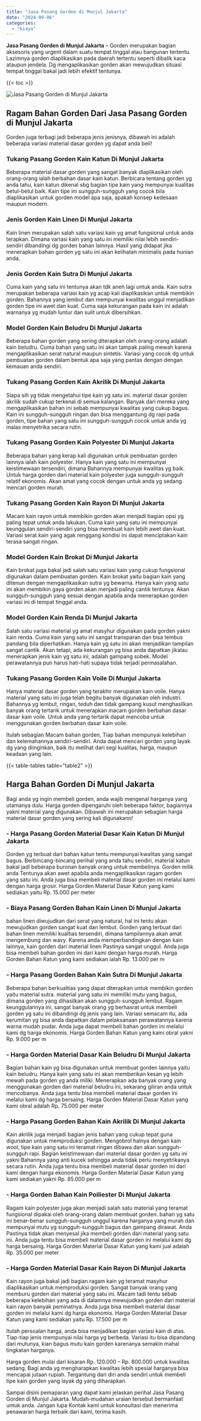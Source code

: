 ```yaml
---
title: "Jasa Pasang Gorden di Munjul Jakarta"
date: "2024-09-06"
categories: 
  - "biaya"
---
```


**Jasa Pasang Gorden di Munjul Jakarta** – Gorden merupakan bagian aksesoris yang urgent dalam suatu tempat tinggal atau bangunan tertentu. Lazimnya gorden diaplikasikan pada daerah tertentu seperti dibalik kaca ataupun jendela. Dg mengaplikasikan gorden akan mewujudkan situasi tempat tinggal bakal jadi lebih efektif tentunya.

{{< toc >}}

![Jasa Pasang Gorden di Munjul Jakarta](/images/pasang-gorden-murah24.png)

## Ragam Bahan Gorden Dari Jasa Pasang Gorden di Munjul Jakarta

Gorden juga terbagi jadi beberapa jenis jenisnya, dibawah ini adalah beberapa variasi material dasar gorden yg dapat anda beli!

### Tukang Pasang Gorden Kain Katun Di Munjul Jakarta

Beberapa material dasar gorden yang sangat banyak diaplikasikan oleh orang-orang ialah berbahan dasar kain katun. Berbicara tentang gorden yg anda tahu, kain katun dikenal sbg bagian tipe kain yang mempunyai kualitas betul-betul baik. Kain tipe ini sungguh-sungguh yang cocok bila diaplikasikan untuk gorden model apa saja, apakah konsep kedesaan maupun modern.

### Jenis Gorden Kain Linen Di Munjul Jakarta

Kain linen merupakan salah satu variasi kain yg amat fungsional untuk anda terapkan. Dimana variasi kain yang satu ini memiliki nilai lebih sendiri-sendiri dibandingi dg gorden bahan lainnya. Hasil yang didapat jika menerapkan bahan gorden yg satu ini akan kelihatan minimalis pada hunian anda.

### Jenis Gorden Kain Sutra Di Munjul Jakarta

Cuma kain yang satu ini tentunya akan tdk aneh lagi untuk anda. Kain sutra merupakan beberapa variasi kain yg acap kali diaplikasikan untuk membikin gorden. Bahannya yang lembut dan mempunyai kwalitas unggul menjadikan gorden tipe ini awet dan kuat. Cuma saja kekurangan pada kain ini adalah warnanya yg mudah luntur dan sulit untuk dibersihkan.

### Model Gorden Kain Beludru Di Munjul Jakarta

Beberapa bahan gorden yang sering diterapkan oleh orang-orang adalah kain beludru. Cuma bahan yang satu ini akan tampak paling mewah karena mengaplikasikan serat natural maupun sintetis. Variasi yang cocok dg untuk pembuatan gorden dalam bentuk apa saja yang pantas dengan dengan kemauan anda sendiri.

### Tukang Pasang Gorden Kain Akrilik Di Munjul Jakarta

Siapa sih yg tidak mengetahui tipe kain yg satu ini. material dasar gorden akrilik sudah cukup terkenal di semua kalangan. Banyak dari mereka yang mengaplikasikan bahan ini sebab mempunyai kwalitas yang cukup bagus. Kain ini sungguh-sungguh ringan dan bisa menggantung dg rapi pada gorden, tipe bahan yang satu ini sungguh-sungguh cocok untuk anda yg malas menyetrika secara rutin.

### Tukang Pasang Gorden Kain Polyester Di Munjul Jakarta

Beberapa bahan yang kerap kali digunakan untuk pembuatan gorden lainnya ialah kain polyester. Hanya kain yang satu ini mempunyai keistimewaan tersendiri, dimana Bahannya mempunyai kwalitas yg baik. Untuk harga gorden dari material kain polyester juga sungguh-sungguh relatif ekonomis. Akan amat yang cocok dengan untuk anda yg sedang mencari gorden murah.

### Tukang Pasang Gorden Kain Rayon Di Munjul Jakarta

Macam kain rayon untuk membikin gorden akan menjadi bagian opsi yg paling tepat untuk anda lakukan. Cuma kain yang satu ini mempunyai keunggulan sendiri-sendiri yang bisa membuat kain lebih awet dan kuat. Variasi serat kain yang agak renggang kondisi ini dapat menciptakan kain terasa sangat ringan.

### Model Gorden Kain Brokat Di Munjul Jakarta

Kain brokat juga bakal jadi salah satu variasi kain yang cukup fungsional digunakan dalam pembuatan gorden. Kain brokat yaitu bagian kain yang ditenun dengan mengaplikasikan sutra yg bewarna. Hanya kain yang satu ini akan membikin gaya gorden akan menjadi paling cantik tentunya. Akan sungguh-sungguh yang sesuai dengan apabila anda menerapkan gorden variasi ini di tempat tinggal anda.

### Model Gorden Kain Renda Di Munjul Jakarta

Salah satu variasi material yg amat masyhur digunakan pada gorden yakni kain renda. Cuma kain yang satu ini sangat transparan dan bisa tembus pandang bila diperhatikan. Hanya kain yg satu ini akan menjadikan tampilan sangat cantik. Akan tetapi, ada kekurangan yg bisa anda dapatkan jikalau menerapkan jenis kain yg satu ini, adalah gampang sobek. Model perawatannya pun harus hati-hati supaya tidak terjadi permasalahan.

### Tukang Pasang Gorden Kain Voile Di Munjul Jakarta

Hanya material dasar gorden yang terakhir merupakan kain voile. Hanya material yang satu ini juga telah begitu banyak digunakan oleh industri. Bahannya yg lembut, ringan, teduh dan tidak gampang kusut menghasilkan banyak orang tertarik untuk menerapkan macam gorden berbahan dasar dasar kain voile. Untuk anda yang tertarik dapat mencoba untuk menggunakan gorden berbahan dasar kain voile.

Itulah sebagian Macam bahan gorden, Tiap bahan mempunyai kelebihan dan kelemahannya sendiri-sendiri. Anda dapat mencari gorden yang layak dg yang diinginkan, baik itu melihat dari segi kualitas, harga, maupun keadaan yang lain.

{{< table-tables table="table2" >}}

## Harga Bahan Gorden Di Munjul Jakarta

Bagi anda yg ingin membeli gorden, anda wajib mengenal harganya yang utamanya dulu. Harga gorden dipengaruhi oleh beberapa faktor, bagiannya yakni material yang digunakan. Dibawah ini merupakan sebagian harga material dasar gorden yang sering kali digunakann!

### \- Harga Pasang Gorden Material Dasar Kain Katun Di Munjul Jakarta

Gorden yg terbuat dari bahan katun tentu mempunyai kwalitas yang sangat bagus. Berbincang-bincang perihal yang anda tahu sendiri, material katun bakal jadi beberapa buronan banyak orang untuk membelinya. Gorden milik anda Tentunya akan awet apabila anda mengaplikasikan ragam gorden yang satu ini. Anda juga bisa membeli material dasar gorden ini melalui kami dengan harga grosir. Harga Gorden Material Dasar Katun yang kami sediakan yaitu Rp. 15.000 per meter

### \- Biaya Pasang Gorden Bahan Kain Linen Di Munjul Jakarta

bahan linen diwujudkan dari serat yang natural, hal ini tentu akan mewujudkan gorden sangat kuat dan lembut. Gorden yang terbuat dari bahan linen memiliki kualtias tersendiri, dimana tampilannya akan amat mengembung dan wavy. Karena anda memperbandingkan dengan kain lainnya, kain gorden dari material linen Pastinya sangat unggul. Anda juga bisa membeli bahan gorden ini dari kami dengan harga murah. Harga Gorden Bahan Katun yang kami sediakan ialah Rp. 13.000 per m

### \- Harga Pasang Gorden Bahan Kain Sutra Di Munjul Jakarta

Beberapa bahan berkualtias yang dapat diterapkan untuk membikin gorden yaitu material sutra. material yang satu ini memiliki mutu yang bagus, dimana gorden yang dihasilkan akan sungguh-sungguh lembut. Ragam keunggulannya ini, sangat banyak orang yg berhasrat untuk membeli gorden yg satu ini dibandingi dg jenis yang lain. Variasi semacam itu, ada kerumitan yg bisa anda dapatkan dalam pelaksanaan perawatannya karena warna mudah pudar. Anda juga dapat membeli bahan gorden ini melalui kami dg harga ekonomis. Harga Gorden Bahan Katun yang kami obral yakni Rp. 9.000 per m

### \- Harga Gorden Material Dasar Kain Beludru Di Munjul Jakarta

Bagian bahan kain yg bisa digunakan untuk membuat gorden lainnya yaitu kain beludru. Hanya kain yang satu ini akan memberikan kesan yg lebih mewah pada gorden yg anda miliki. Menerapkan ada banyak orang yang menggunakan gorden dari material beludru ini, sekarang giliran anda untuk mencobanya. Anda juga tentu bisa membeli material dasar gorden ini melalui kami dg harga bersaing. Harga Gorden Material Dasar Katun yang kami obral adalah Rp. 75.000 per meter

### \- Harga Pasang Gorden Bahan Kain Akrilik Di Munjul Jakarta

Kain akrilik juga menjadi bagian jenis bahan yang cukup tepat guna digunakan untuk memproduksi gorden. Mengobrol halnya dengan kain wool, tipe kain yang satu ini teramat ringan dibawa dan akan sungguh-sungguh rapi. Bagian keistimewaan dari material dasar gorden yg satu ini yakni Bahannya yang anti kucek sehingga anda tidak perlu menyetrikanya secara rutin. Anda juga tentu bisa membeli material dasar gorden ini dari kami dengan harga ekonomis. Harga Gorden Material Dasar Katun yang kami sediakan yakni Rp. 85.000 per m

### \- Harga Gorden Bahan Kain Poiliester Di Munjul Jakarta

Ragam kain polyester juga akan menjadi salah satu material yang teramat fungsional dipakai oleh orang-orang dalam membuat gorden. bahan yg satu ini benar-benar sungguh-sungguh unggul karena harganya yang murah dan mempunyai mutu yg sungguh-sungguh bagus dan gampang dirawat. Anda Pastinya tidak akan menyesal jika membeli gorden dari material yang satu ini. Anda juga tentu bisa membeli material dasar gorden ini melalui kami dg harga bersaing. Harga Gorden Material Dasar Katun yang kami jual adalah Rp. 35.000 per meter

### \- Harga Gorden Material Dasar Kain Rayon Di Munjul Jakarta

Kain rayon juga bakal jadi bagian ragam kain yg teramat masyhur diaplikasikan untuk memproduksi gorden. Sangat banyak orang yang memburu gorden dari material yang satu ini. Macam tadi tentu sebab beberapa kelebihan yang ada di dalamnya mewujudkan gorden dari material kain rayon banyak peminatnya. Anda juga bisa membeli material dasar gorden ini melalui kami dg harga ekonomis. Harga Gorden Material Dasar Katun yang kami sediakan yaitu Rp. 17.500 per m

Itulah persoalan harga, anda bisa menjadikan bagian variasi kain di atas. Tiap-tiap jenis mempunyai nilai harga yg berbeda. Variasi itu bisa dipandang dari mutunya, kian bagus mutu kain gorden karenanya semakin mahal tingkatan harganya.

Harga gorden mulai dari kisaran Rp. 120.000 – Rp. 800.000 untuk kwalitas sedang. Bagi anda yg mengharapkan kwalitas lebih spesial harganya bisa mencapai jutaan rupiah. Tergantung dari diri anda sendiri untuk membeli tipe kain gorden yang layak dg yang diharapkan.

Sampai disini pemaparan yang dapat kami jelaskan perihal Jasa Pasang Gorden di Munjul Jakarta. Mudah-mudahan uraian tersebut bermanfaat untuk anda. Jangan lupa Kontak kami untuk konsultasi dan menerima penawaran harga terbaik dari kami, terima kasih.
